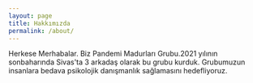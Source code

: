 ```yaml
---
layout: page
title: Hakkımızda
permalink: /about/
---
```


Herkese Merhabalar. Biz Pandemi Madurları Grubu.2021 yılının sonbaharında Sivas'ta 3 arkadaş olarak bu grubu kurduk. Grubumuzun insanlara bedava psikolojik danışmanlık sağlamasını hedefliyoruz.
